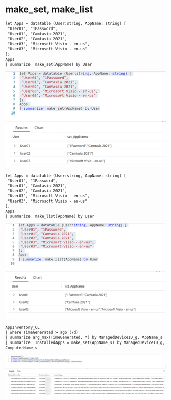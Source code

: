 # make\_set, make\_list

```
let Apps = datatable (User:string, AppName: string) [
 "User01", "1Password",
 "User01", "Camtasia 2021",
 "User02", "Camtasia 2021",
 "User03", "Microsoft Visio - en-us",
 "User03", "Microsoft Visio - en-us"
];
Apps
| summarize  make_set(AppName) by User
```

![](<../../.gitbook/assets/image (15).png>)

```
let Apps = datatable (User:string, AppName: string) [
 "User01", "1Password",
 "User01", "Camtasia 2021",
 "User02", "Camtasia 2021",
 "User03", "Microsoft Visio - en-us",
 "User03", "Microsoft Visio - en-us"
];
Apps
| summarize  make_list(AppName) by User
```

![](<../../.gitbook/assets/image (28).png>)

```
AppInventory_CL
| where TimeGenerated > ago (7d)
| summarize arg_max(TimeGenerated, *) by ManagedDeviceID_g, AppName_s
| summarize  InstalledApps = make_set(AppName_s) by ManagedDeviceID_g, ComputerName_s
```

![](<../../.gitbook/assets/image (11).png>)

